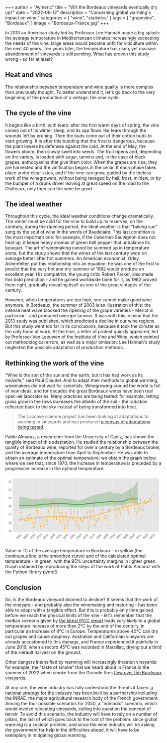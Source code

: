 +++
author = "Aymeric"
title = "Will the Bordeaux vineyards eventually dry up?"
date = "2022-06-12"
description = "Concerning global warming's impact on wine."
categories = [
    "wine",
    "statistics"
]
tags = [
    "grapevine",
    "Bordeaux",
]
image = "Bordeaux-France.jpg"
+++

In 2013 an American study led by Professor Lee Hannah made a big splash: the average temperature in Mediterranean climates increasingly exceeding the needs of the vine, large areas would become unfit for viticulture within the next 40 years. Ten years later, the temperature has risen, yet massive abandonment of vineyards is still pending. What has proven this study wrong - so far at least?

## Heat and vines

The relationship between temperature and wine quality is more complex than previously thought. To better understand it, let's go back to the very beginning of the production of a vintage: the vine cycle.

## The cycle of the vine

It begins like a birth, with tears: after the first warm days of spring, the vine comes out of its winter sleep, and its sap flows like tears through the wounds left by pruning. Then the buds come out of their cotton buds to start growing. It is after this budding that the frost is dangerous, because the plant lowers its defenses against the cold. At the end of May, the flowers bloom, then slowly swell into seeds. The fruit ripens and, depending on the variety, is loaded with sugar, tannins and, in the case of black grapes, anthocyanins that give them color.  When the grapes are ripe, they are harvested and the vinification begins in the cellar. If each phase takes place under clear skies, and if the vine can grow, guided by the tireless work of the winegrowers, without being ravaged by hail, frost, mildew, or by the bumper of a drunk driver leaving at great speed on the road to the Châteaux, only then can the wine be good.

## The ideal weather

Throughout this cycle, the ideal weather conditions change dramatically. The winter must be cold for the vine to build up its reserves; on the contrary, during the ripening period, the ideal weather is that "baking sun" sung by the soul of wine in the words of Baudelaire. This last condition is the most important one: for example, if the Cabernet-Sauvignon does not heat up, it keeps heavy aromas of green bell pepper that unbalance its bouquet. The art of winemaking cannot be summed up in temperature alone, but the study shows that the wines of the last century were on average better after hot summers.
An American economist, Orley Ashenfelter, put this relationship into an equation: he was one of the first to predict that the very hot and dry summer of 1982 would produce an excellent year. His compatriot, the young critic Robert Parker, also made this bold prediction - and he gained worldwide fame for it, as 1982 proved them right, gradually revealing itself as one of the great vintages of the century.

However, when temperatures are too high, one cannot make good wine anymore. In Bordeaux, the summer of 2003 is an illustration of this: the intense heat wave blocked the ripening of the grape varieties - Merlot in particular - and produced overripe tannins. It was with this in mind that the 2013 study was published, which predicted a decline in our wine regions. But this study went too far in its conclusions, because it took the climate as the only force at work. At the time, a letter of protest quickly appeared, led by Professor Van Leeuwen of the Institute of Vine and Wine, which pointed out methodological errors, as well as a major omission: Lee Hannah's study neglected the possible adaptation of production methods.

## Rethinking the work of the vine
"Wine is the son of the sun and the earth, but it has had work as its midwife," said Paul Claudel. And to adapt their methods to global warming, winemakers did not wait for scientists. Winegrowing around the world is full of new ideas, and for decades the great Bordeaux wines have been real open-air laboratories. Many practices are being tested: for example, letting grass grow in the rows increases the albedo of the soil - the radiation reflected back to the sky instead of being transformed into heat.

> The Laccave science project has been looking at adaptations to warming in vineyards and has produced [a census of adaptations being tested](https://paca.chambres-agriculture.fr/fileadmin/user_upload/Provence-Alpes-Cote_d_Azur/020_Inst_Paca/CRA_PACA/Documents/INNOVATION_RED_2017/Projet_LACCAVE.pdf).

Pablo Almaraz, a researcher from the University of Cadiz, has shown the tangible impact of this adaptation. He studied the relationship between the quality of Bordeaux wine, reported for over a century by a Bordeaux broker, and the average temperature from April to September. He was able to obtain an estimate of the optimal temperature: we obtain the graph below, where we see that, since 1970, the increase in temperature is preceded by a progressive increase in the optimal temperature.

![almaraz](Almaraz.png)


Value in °C of the average temperature in Bordeaux - in yellow (the continuous line is the smoothed curve) and of the calculated optimal temperature - in green, with the 95% uncertainty margins in lighter green. Graph obtained by reproducing the steps of the work of Pablo Almaraz with the Python library pymc3.



## Conclusion


So, is the Bordeaux vineyard doomed to decline? It seems that the work of the vineyard - and probably also the winemaking and maturing - has been able to adapt with a tangible effect. But this is probably only time gained, before we reach the physical limits of the vine - let's remember that the median scenario given by [the latest IPCC report](https://www.ipcc.ch/report/ar6/wg1/downloads/report/IPCC_AR6_WGI_SPM_final.pdf) leads _very likely_ to a global temperature increase of more than 2°C by the end of the century, in particular an increase of 4°C in Europe. Temperatures above 40°C can dry out grapes and cause apoplexy. Australian and Californian vineyards are already accustomed to this damage, and France experienced it painfully in June 2019, when a record 45°C was recorded in Marsillac, drying out a third of the Hérault harvest on the ground. 

Other dangers intensified by warming will increasingly threaten vineyards: for example, the "taste of smoke" that we heard about in France in the summer of 2022 when smoke from the Gironde fires [flew over the Bordeaux vineyards](https://twitter.com/meteophile/status/1549110839172599810).

At any rate, the wine industry has fully understood the threats it faces: [a national strategy for the industry](https://innovin.fr/wp-content/uploads/2021/08/Strat%C3%A9gie-de-la-fili%C3%A8re-viticole-face-au-changement-climatique.pdf) has been built by a partnership including the INRAE, the major agricultural research body of the French government. Among the four possible scenarios for 2050, a "nomadic" scenario, which would involve relocating vineyards, calling into question the concept of terroir. To avoid this scenario, the industry will have to rely on a number of pillars, the last of which goes back to the root of the problem: since global warming is a societal problem, and since the wine industry will be asking the government for help in the difficulties ahead, it will have to be exemplary in mitigating global warming.